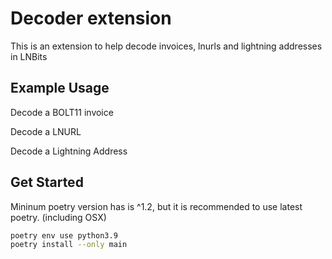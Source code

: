 <h1>Decoder extension</h1>

This is an extension to help decode invoices, lnurls and lightning addresses in LNBits

## Example Usage

Decode a BOLT11 invoice

Decode a LNURL

Decode a Lightning Address


## Get Started 

Mininum poetry version has is ^1.2, but it is recommended to use latest poetry. (including OSX)

```sh
poetry env use python3.9
poetry install --only main
```
